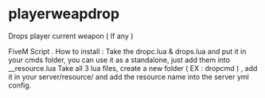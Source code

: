 # playerweapdrop
Drops player current weapon ( If any )


FiveM Script .
How to install : 
Take the dropc.lua & drops.lua and put it in your cmds folder, you can use it as a standalone, just add them into __resource.lua
Take all 3 lua files, create a new folder ( EX : dropcmd ) , add it in your server/resource/ and add the resource name into the server yml config.
